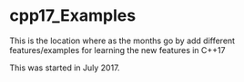 # cpp17_Examples

This is the location where as the months go by
add different features/examples for learning the new features in C++17


This was started in July 2017.
